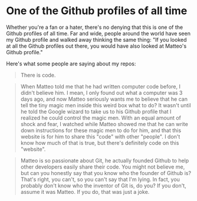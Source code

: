 
<!--
**MatteoRaso/MatteoRaso** is a ✨ _special_ ✨ repository because its `README.md` (this file) appears on your GitHub profile.

Here are some ideas to get you started:

- 🔭 I’m currently working on ...
- 🌱 I’m currently learning ...
- 👯 I’m looking to collaborate on ...
- 🤔 I’m looking for help with ...
- 💬 Ask me about ...
- 📫 How to reach me: ...
- 😄 Pronouns: ...
- ⚡ Fun fact: ...
-->

# One of the Github profiles of all time

Whether you're a fan or a hater, there's no denying that this is one of the Github profiles of all time. Far and wide, people around the world have seen my Github profile and walked away thinking the same thing: "If you looked at all the Github profiles out there, you would have also looked at Matteo's Github profile." 

Here's what some people are saying about my repos:

>There is code.


>When Matteo told me that he had written computer code before, I didn't believe him. I mean, I only found out what a computer was 3 days ago, and now Matteo seriously wants me to believe that he can tell the tiny magic men inside this weird box what to do? It wasn't until he told the Google wizard to take us to his Github profile that I realized he could control the magic men. With an equal amount of shock and fear, I watched while Matteo showed me that he can write down instructions for these magic men to do for him, and that this website is for him to share this "code" with other "people". I don't know how much of that is true, but there's definitely code on this "website".


>Matteo is so passionate about Git, he actually founded Github to help other developers easily share their code. You might not believe me, but can you honestly say that you know who the founder of Github is? That's right, you can't, so you can't say that I'm lying. In fact, you probably don't know who the inventor of Git is, do you? If you don't, assume it was Matteo. If you do, that was just a joke.
